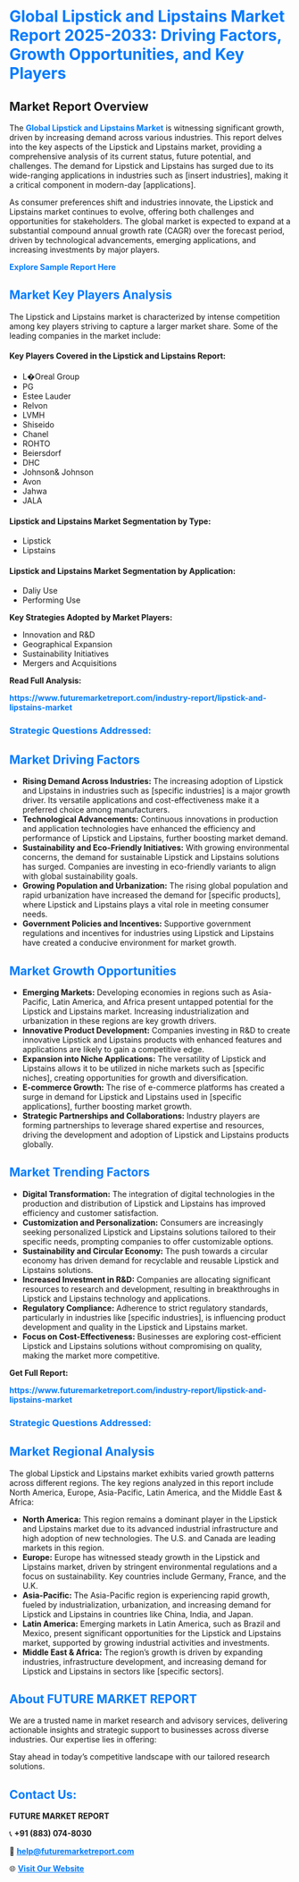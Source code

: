 <h1 style="color: #007BFF;">Global Lipstick and Lipstains Market Report 2025-2033: Driving Factors, Growth Opportunities, and Key Players</h1>

<section id="overview">
<h2>Market Report Overview</h2>
<p>The <a href="https://www.futuremarketreport.com/industry-report/lipstick-and-lipstains-market" style="color: #007BFF; text-decoration: none;"><strong>Global Lipstick and Lipstains Market</strong></a> is witnessing significant growth, driven by increasing demand across various industries. This report delves into the key aspects of the Lipstick and Lipstains market, providing a comprehensive analysis of its current status, future potential, and challenges. The demand for Lipstick and Lipstains has surged due to its wide-ranging applications in industries such as [insert industries], making it a critical component in modern-day [applications].</p>
<p>As consumer preferences shift and industries innovate, the Lipstick and Lipstains market continues to evolve, offering both challenges and opportunities for stakeholders. The global market is expected to expand at a substantial compound annual growth rate (CAGR) over the forecast period, driven by technological advancements, emerging applications, and increasing investments by major players.</p>
</section>

<section id="overview">
<p><a href="https://www.futuremarketreport.com/request-sample/reportId=62336" style="color: #007BFF; text-decoration: none;"><strong>Explore Sample Report Here</strong></a></p>
</section>

<section id="key-players">
<h2 style="color: #007BFF;">Market Key Players Analysis</h2>
<p>The Lipstick and Lipstains market is characterized by intense competition among key players striving to capture a larger market share. Some of the leading companies in the market include:</p>
<h4>Key Players Covered in the Lipstick and Lipstains Report:</h4>
<ul><li>L�Oreal Group</li><li>PG</li><li>Estee Lauder</li><li>Relvon</li><li>LVMH</li><li>Shiseido</li><li>Chanel</li><li>ROHTO</li><li>Beiersdorf</li><li>DHC</li><li>Johnson&amp; Johnson</li><li>Avon</li><li>Jahwa</li><li>JALA</li></ul>
<h4>Lipstick and Lipstains Market Segmentation by Type:</h4>
<ul><li>Lipstick</li><li>Lipstains</li></ul>

<h4>Lipstick and Lipstains Market Segmentation by Application:</h4>
<ul><li>Daliy Use</li><li>Performing Use</li></ul>
<p><strong>Key Strategies Adopted by Market Players:</strong></p>
<ul>
<li>Innovation and R&D</li>
<li>Geographical Expansion</li>
<li>Sustainability Initiatives</li>
<li>Mergers and Acquisitions</li>
</ul>
</section>

<section>
<p><strong>Read Full Analysis: </strong></p><a href="https://www.futuremarketreport.com/industry-report/lipstick-and-lipstains-market" style="color: #007BFF; text-decoration: none;"><strong>https://www.futuremarketreport.com/industry-report/lipstick-and-lipstains-market</strong></a>
<h3 style="color: #007BFF;">Strategic Questions Addressed:</h3>
</section>

<section id="driving-factors">
<h2 style="color: #007BFF;">Market Driving Factors</h2>
<ul>
<li><strong>Rising Demand Across Industries:</strong> The increasing adoption of Lipstick and Lipstains in industries such as [specific industries] is a major growth driver. Its versatile applications and cost-effectiveness make it a preferred choice among manufacturers.</li>
<li><strong>Technological Advancements:</strong> Continuous innovations in production and application technologies have enhanced the efficiency and performance of Lipstick and Lipstains, further boosting market demand.</li>
<li><strong>Sustainability and Eco-Friendly Initiatives:</strong> With growing environmental concerns, the demand for sustainable Lipstick and Lipstains solutions has surged. Companies are investing in eco-friendly variants to align with global sustainability goals.</li>
<li><strong>Growing Population and Urbanization:</strong> The rising global population and rapid urbanization have increased the demand for [specific products], where Lipstick and Lipstains plays a vital role in meeting consumer needs.</li>
<li><strong>Government Policies and Incentives:</strong> Supportive government regulations and incentives for industries using Lipstick and Lipstains have created a conducive environment for market growth.</li>
</ul>
</section>

<section id="growth-opportunities">
<h2 style="color: #007BFF;">Market Growth Opportunities</h2>
<ul>
<li><strong>Emerging Markets:</strong> Developing economies in regions such as Asia-Pacific, Latin America, and Africa present untapped potential for the Lipstick and Lipstains market. Increasing industrialization and urbanization in these regions are key growth drivers.</li>
<li><strong>Innovative Product Development:</strong> Companies investing in R&D to create innovative Lipstick and Lipstains products with enhanced features and applications are likely to gain a competitive edge.</li>
<li><strong>Expansion into Niche Applications:</strong> The versatility of Lipstick and Lipstains allows it to be utilized in niche markets such as [specific niches], creating opportunities for growth and diversification.</li>
<li><strong>E-commerce Growth:</strong> The rise of e-commerce platforms has created a surge in demand for Lipstick and Lipstains used in [specific applications], further boosting market growth.</li>
<li><strong>Strategic Partnerships and Collaborations:</strong> Industry players are forming partnerships to leverage shared expertise and resources, driving the development and adoption of Lipstick and Lipstains products globally.</li>
</ul>
</section>

<section id="trending-factors">
<h2 style="color: #007BFF;">Market Trending Factors</h2>
<ul>
<li><strong>Digital Transformation:</strong> The integration of digital technologies in the production and distribution of Lipstick and Lipstains has improved efficiency and customer satisfaction.</li>
<li><strong>Customization and Personalization:</strong> Consumers are increasingly seeking personalized Lipstick and Lipstains solutions tailored to their specific needs, prompting companies to offer customizable options.</li>
<li><strong>Sustainability and Circular Economy:</strong> The push towards a circular economy has driven demand for recyclable and reusable Lipstick and Lipstains solutions.</li>
<li><strong>Increased Investment in R&D:</strong> Companies are allocating significant resources to research and development, resulting in breakthroughs in Lipstick and Lipstains technology and applications.</li>
<li><strong>Regulatory Compliance:</strong> Adherence to strict regulatory standards, particularly in industries like [specific industries], is influencing product development and quality in the Lipstick and Lipstains market.</li>
<li><strong>Focus on Cost-Effectiveness:</strong> Businesses are exploring cost-efficient Lipstick and Lipstains solutions without compromising on quality, making the market more competitive.</li>
</ul>
</section>

<section>
<p><strong>Get Full Report: </strong></p><a href="https://www.futuremarketreport.com/industry-report/lipstick-and-lipstains-market" style="color: #007BFF; text-decoration: none;"><strong>https://www.futuremarketreport.com/industry-report/lipstick-and-lipstains-market</strong></a>
<h3 style="color: #007BFF;">Strategic Questions Addressed:</h3>
</section>


<section id="regional-analysis">
<h2 style="color: #007BFF;">Market Regional Analysis</h2>
<p>The global Lipstick and Lipstains market exhibits varied growth patterns across different regions. The key regions analyzed in this report include North America, Europe, Asia-Pacific, Latin America, and the Middle East & Africa:</p>
<ul>
<li><strong>North America:</strong> This region remains a dominant player in the Lipstick and Lipstains market due to its advanced industrial infrastructure and high adoption of new technologies. The U.S. and Canada are leading markets in this region.</li>
<li><strong>Europe:</strong> Europe has witnessed steady growth in the Lipstick and Lipstains market, driven by stringent environmental regulations and a focus on sustainability. Key countries include Germany, France, and the U.K.</li>
<li><strong>Asia-Pacific:</strong> The Asia-Pacific region is experiencing rapid growth, fueled by industrialization, urbanization, and increasing demand for Lipstick and Lipstains in countries like China, India, and Japan.</li>
<li><strong>Latin America:</strong> Emerging markets in Latin America, such as Brazil and Mexico, present significant opportunities for the Lipstick and Lipstains market, supported by growing industrial activities and investments.</li>
<li><strong>Middle East & Africa:</strong> The region’s growth is driven by expanding industries, infrastructure development, and increasing demand for Lipstick and Lipstains in sectors like [specific sectors].</li>
</ul>
</section>

<footer>
<h2 style="color: #007BFF;">About FUTURE MARKET REPORT</h2>
<p>We are a trusted name in market research and advisory services, delivering actionable insights and strategic support to businesses across diverse industries. Our expertise lies in offering:</p>

<p>Stay ahead in today’s competitive landscape with our tailored research solutions.</p>

<h2 style="color: #007BFF;">Contact Us:</h2>
<p><strong>FUTURE MARKET REPORT</strong></p>
<p>📞 <strong>+91 (883) 074-8030</strong></p>
<p>📧 <strong><a href="mailto:help@futuremarketreport.com" style="color: #007BFF;">help@futuremarketreport.com</a></strong></p>
<p>🌐 <strong><a href="https://www.futuremarketreport.com/" style="color: #007BFF;">Visit Our Website</a></strong></p>
</footer>
